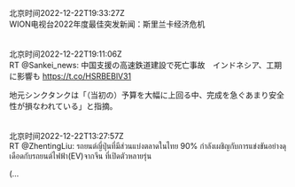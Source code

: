 北京时间2022-12-22T19:33:27Z<br>WION电视台2022年度最佳突发新闻：斯里兰卡经济危机<br><br><br>北京时间2022-12-22T19:11:06Z<br>RT @Sankei_news: 中国支援の高速鉄道建設で死亡事故　インドネシア、工期に影響も
 https://t.co/HSRBEBlV31 

地元シンクタンクは「（当初の）予算を大幅に上回る中、完成を急ぐあまり安全性が損なわれている」と指摘。<br><br><br>北京时间2022-12-22T13:27:57Z<br>RT @ZhentingLiu: รถยนต์ญี่ปุ่นที่มีส่วนแบ่งตลาดในไทย 90%  กำลังเผชิญกับการแข่งขันอย่างดุเดือดกับรถยนต์ไฟฟ้า(EV)จากจีน ที่เปิดตัวหลายรุ่น

(…<br><br><br>